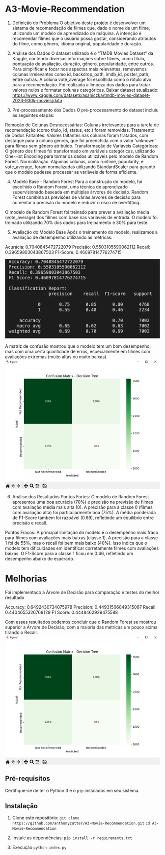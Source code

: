# A3-Movie-Recommendation

1. Definição do Problema
O objetivo deste projeto é desenvolver um sistema de recomendação de filmes que, dado o nome de um filme, utilizando um modelo de aprendizado de máquina. A intenção é recomendar filmes que o usuário possa gostar, considerando atributos do filme, como gênero, idioma original, popularidade e duração.

2. Análise dos Dados
O dataset utilizado é o "TMDB Movies Dataset" da Kaggle, contendo diversas informações sobre filmes, como título, pontuação de avaliação, duração, gênero, popularidade, entre outros. Para simplificar e focar nos aspectos mais relevantes, removemos colunas irrelevantes como id, backdrop_path, imdb_id, poster_path, entre outras. A coluna vote_average foi escolhida como o rótulo alvo para a recomendação. Foi realizada a limpeza dos dados para tratar valores nulos e formatar colunas categóricas.
Baixar dataset atualizado: https://www.kaggle.com/datasets/asaniczka/tmdb-movies-dataset-2023-930k-movies/data

4. Pré-processamento dos Dados
O pré-processamento do dataset incluiu as seguintes etapas:

Remoção de Colunas Desnecessárias: Colunas irrelevantes para a tarefa de recomendação (como título, id, status, etc.) foram removidas.
Tratamento de Dados Faltantes: Valores faltantes nas colunas foram tratados, com destaque para a coluna genres, que foi preenchida com o valor 'unknown' para filmes sem gênero atribuído.
Transformação de Variáveis Categóricas: O gênero dos filmes foi transformado em variáveis categóricas, utilizando One-Hot Encoding para tornar os dados utilizáveis pelo modelo de Random Forest.
Normalização: Algumas colunas, como runtime, popularity, e vote_average, foram normalizadas utilizando StandardScaler para garantir que o modelo pudesse processar as variáveis de forma eficiente.

4. Modelo Base - Random Forest
Para a construção do modelo, foi escolhido o Random Forest, uma técnica de aprendizado supervisionado baseada em múltiplas árvores de decisão. Random Forest combina as previsões de várias árvores de decisão para aumentar a precisão do modelo e reduzir o risco de overfitting.

O modelo de Random Forest foi treinado para prever a avaliação média (vote_average) dos filmes com base nas variáveis de entrada. O modelo foi treinado utilizando 70% dos dados para treinamento e 30% para teste.

5. Avaliação do Modelo Base
Após o treinamento do modelo, realizamos a avaliação de desempenho utilizando as métricas:

Acurácia: 0.7040845472722079
Precisão: 0.5503105590062112
Recall: 0.39659803043867503
F1-Score: 0.46097814776274715

![Imagem Resultado](resultados_random_forest.png)


A matriz de confusão mostrou que o modelo tem um bom desempenho, mas com uma certa quantidade de erros, especialmente em filmes com avaliações extremas (muito altas ou muito baixas).
![Imagem Matriz](matriz_arvore_decisao.png)


6. Análise dos Resultados
Pontos Fortes: O modelo de Random Forest apresentou uma boa acurácia (70%) e precisão na previsão de filmes com avaliação média mais alta (0). A precisão para a classe 0 (filmes com avaliação alta) foi particularmente boa (75%). A média ponderada de F1-Score também foi razoável (0.69), refletindo um equilíbrio entre precisão e recall.

Pontos Fracos: A principal limitação do modelo é o desempenho mais fraco para filmes com avaliações mais baixas (classe 1). A precisão para a classe 1 foi de 55%, mas o recall foi bem mais baixo (40%). Isso indica que o modelo tem dificuldades em identificar corretamente filmes com avaliações baixas. O F1-Score para a classe 1 ficou em 0.46, refletindo um desempenho abaixo do esperado.

# Melhorias

Foi implementado a Árvore de Decisão para comparação e testes do melhor resultado

Accuracy: 0.6492430734075978
Precision: 0.44931506849315067
Recall: 0.4404655326768129
F1 Score: 0.4448462929475588

Com esses resultados podemos concluir que o Random Forest se mostrou superior a Árvore de Decisão, com a maioria das métricas  um pouco acima tirando o Recall.
![Imagem Matriz](matriz_arvore_decisao.png)


## Pré-requisitos

Certifique-se de ter o Python 3 e o `pip` instalados em seu sistema.

## Instalação

1. Clone este repositório:
```git clone https://github.com/anthonyzutter/A3-Movie-Recommendation.git```
```cd A3-Movie-Recommendation```

2. Instale as dependências:
```pip install -r requirements.txt```

3. Execução
```python index.py```